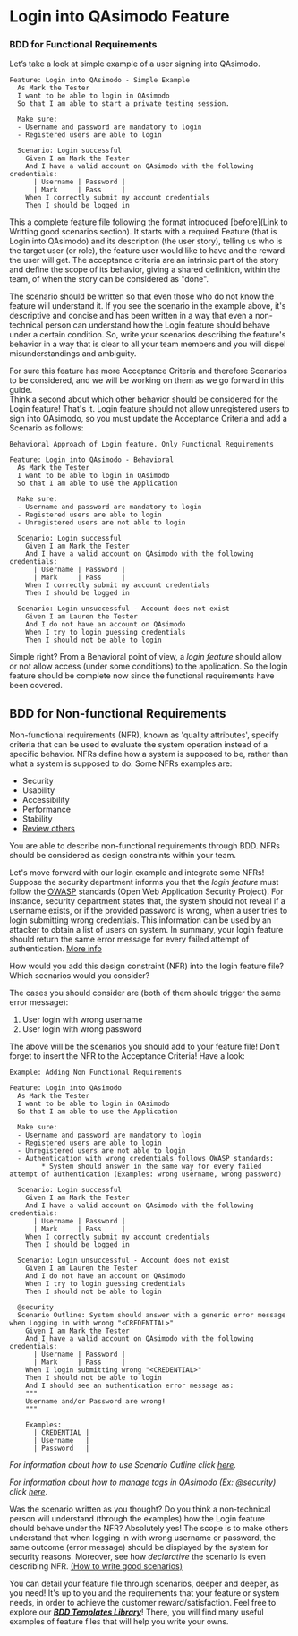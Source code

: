 # Login into QAsimodo Feature

### BDD for Functional Requirements
Let’s take a look at simple example of a user signing into QAsimodo.

    Feature: Login into QAsimodo - Simple Example
      As Mark the Tester
      I want to be able to login in QAsimodo
      So that I am able to start a private testing session.
    
      Make sure:
      - Username and password are mandatory to login
      - Registered users are able to login
       
      Scenario: Login successful
        Given I am Mark the Tester  
        And I have a valid account on QAsimodo with the following credentials:  
          | Username | Password |
          | Mark     | Pass     |              
        When I correctly submit my account credentials  
        Then I should be logged in
    
This a complete feature file following the format introduced [before](Link to Writting good scenarios section). It starts with a required Feature (that is Login into QAsimodo) and its description (the user story),
telling us who is the target user (or role), the feature user would like to have and the reward the user will get. The acceptance criteria are an intrinsic part of the story
and define the scope of its behavior, giving a shared definition, within the team, of when the story can be considered as "done".  

The scenario should be written so that even those who do not know the feature will understand it. If you see the scenario in the example above, it's descriptive and concise 
and has been written in a way that even a non-technical person can understand how the Login feature should behave under a certain condition. So, write your
scenarios describing the feature's behavior in a way that is clear to all your team members and you will dispel misunderstandings and ambiguity.

For sure this feature has more Acceptance Criteria and therefore Scenarios to be considered, and we will be working on them as we go forward in this guide.   
Think a second about which other behavior should be considered for the Login feature! That's it. Login feature should not allow unregistered users to sign into QAsimodo,
so you must update the Acceptance Criteria and add a Scenario as follows:

    
    Behavioral Approach of Login feature. Only Functional Requirements
    
    Feature: Login into QAsimodo - Behavioral
      As Mark the Tester
      I want to be able to login in QAsimodo
      So that I am able to use the Application
    
      Make sure:
      - Username and password are mandatory to login
      - Registered users are able to login
      - Unregistered users are not able to login
    
      Scenario: Login successful
        Given I am Mark the Tester
        And I have a valid account on QAsimodo with the following credentials:
          | Username | Password |
          | Mark     | Pass     |
        When I correctly submit my account credentials
        Then I should be logged in
    
      Scenario: Login unsuccessful - Account does not exist
        Given I am Lauren the Tester
        And I do not have an account on QAsimodo
        When I try to login guessing credentials
        Then I should not be able to login

Simple right? From a Behavioral point of view, a _login feature_ should allow or not allow access (under some conditions) to the application. So 
the login feature should be complete now since the functional requirements have been covered.

## BDD for Non-functional Requirements
Non-functional requirements (NFR), known as 'quality attributes', specify criteria that can be used to evaluate the system operation instead of a 
specific behavior. NFRs define how a system is supposed to be, rather than what a system is supposed to do. Some NFRs examples are:  
* Security
* Usability
* Accessibility
* Performance
* Stability
* [Review others](https://www.altexsoft.com/blog/business/functional-and-non-functional-requirements-specification-and-types/)
     
You are able to describe non-functional requirements through BDD. NFRs should be considered as design constraints within your team.  

Let's move forward with our login example and integrate some NFRs!
Suppose the security department informs you that the _login feature_ must follow the [OWASP](https://www.owasp.org/index.php/Main_Page) standards (Open Web Application Security Project).
For instance, security department states that, the system should not reveal if a username exists, or if the provided password is wrong, when a user tries to login submitting wrong credentials.
This information can be used by an attacker to obtain a list of users on system. In summary, your login feature should return the same error message
for every failed attempt of authentication. [More info](https://www.owasp.org/index.php/Testing_for_Account_Enumeration_and_Guessable_User_Account_(OTG-IDENT-004)) 

How would you add this design constraint (NFR) into the login feature file? Which scenarios would you consider?

The cases you should consider are (both of them should trigger the same error message): 
1. User login with wrong username
2. User login with wrong password  

The above will be the scenarios you should add to your feature file! Don't forget to insert the NFR to the Acceptance Criteria! Have a look:

    Example: Adding Non Functional Requirements
    
    Feature: Login into QAsimodo
      As Mark the Tester
      I want to be able to login in QAsimodo
      So that I am able to use the Application
    
      Make sure:
      - Username and password are mandatory to login
      - Registered users are able to login
      - Unregistered users are not able to login
      - Authentication with wrong credentials follows OWASP standards: 
            * System should answer in the same way for every failed attempt of authentication (Examples: wrong username, wrong password)
    
      Scenario: Login successful
        Given I am Mark the Tester
        And I have a valid account on QAsimodo with the following credentials:
          | Username | Password |
          | Mark     | Pass     |
        When I correctly submit my account credentials
        Then I should be logged in
    
      Scenario: Login unsuccessful - Account does not exist
        Given I am Lauren the Tester
        And I do not have an account on QAsimodo
        When I try to login guessing credentials
        Then I should not be able to login
    
      @security
      Scenario Outline: System should answer with a generic error message when Logging in with wrong "<CREDENTIAL>"
        Given I am Mark the Tester
        And I have a valid account on QAsimodo with the following credentials:
          | Username | Password |
          | Mark     | Pass     |
        When I login submitting wrong "<CREDENTIAL>"
        Then I should not be able to login
        And I should see an authentication error message as:
        """
        Username and/or Password are wrong!
        """
    
        Examples:
          | CREDENTIAL |
          | Username   |
          | Password   |  

_For information about how to use Scenario Outline click [here](tbd)._
   
_For information about how to manage tags in QAsimodo (Ex: @security) click [here](tbd)_.

Was the scenario written as you thought? Do you think a non-technical person will understand (through the examples) how the Login feature should behave under the NFR? 
Absolutely yes! The scope is to make others understand that when logging in with wrong username or password, the same outcome (error message) should 
be displayed by the system for security reasons. Moreover, see how _declarative_ the scenario is even describing NFR. [(How to write good scenarios)](TBD)

You can detail your feature file through scenarios, deeper and deeper, as you need! It's up to you and the requirements that your feature or
system needs, in order to achieve the customer reward/satisfaction. Feel free to explore our [**_BDD Templates Library_**](tbd)! There, you will find
many useful examples of feature files that will help you write your owns.










          




























